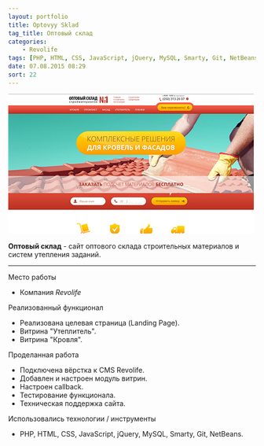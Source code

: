 ```yaml
---
layout: portfolio
title: Optovyy Sklad
tag_title: Оптовый склад
categories:
    - Revolife
tags: [PHP, HTML, CSS, JavaScript, jQuery, MySQL, Smarty, Git, NetBeans]
date: 07.08.2015 08:29
sort: 22
---
```


![Оптовый склад](../../assets/img/work/optskl.jpg)

**Оптовый склад** - сайт оптового склада строительных материалов и систем утепления заданий.

---

Место работы

* Компания _Revolife_

Реализованный функционал

* Реализована целевая страница (Landing Page).
* Витрина "Утеплитель".
* Витрина "Кровля".

Проделанная работа

* Подключена вёрстка к CMS Revolife.
* Добавлен и настроен модуль витрин.
* Настроен сallback.
* Тестирование функционала.
* Техническая поддержка сайта.

Использовались технологии / инструменты

* PHP, HTML, CSS, JavaScript, jQuery, MySQL, Smarty, Git, NetBeans.

